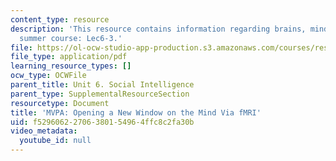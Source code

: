 ```yaml
---
content_type: resource
description: 'This resource contains information regarding brains, minds and machines
  summer course: Lec6-3.'
file: https://ol-ocw-studio-app-production.s3.amazonaws.com/courses/res-9-003-brains-minds-and-machines-summer-course-summer-2015/f52960622706380154964ffc8c2fa30b_MITRES_9_003SUM15_Lec6-3.pdf
file_type: application/pdf
learning_resource_types: []
ocw_type: OCWFile
parent_title: Unit 6. Social Intelligence
parent_type: SupplementalResourceSection
resourcetype: Document
title: 'MVPA: Opening a New Window on the Mind Via fMRI'
uid: f5296062-2706-3801-5496-4ffc8c2fa30b
video_metadata:
  youtube_id: null
---
```

